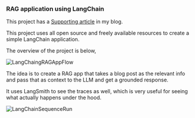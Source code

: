 ### RAG application using LangChain

This project has a [Supporting article](https://vignesh.page/posts/rag_using_langchain_langsmith/) in my blog.

This project uses all open source and freely available resources to create a simple LangChain application.

The overview of the project is below,

![LangChaingRAGAppFlow](https://github.com/user-attachments/assets/29ee4c34-3ea8-45da-a5d7-be8eabf3435a)

The idea is to create a RAG app that takes a blog post as the relevant info and pass that as context to the LLM and get a grounded response.

It uses LangSmith to see the traces as well, which is very useful for seeing what actually happens under the hood.

![LangChainSequenceRun](https://github.com/user-attachments/assets/98056341-676f-42ca-a4cc-084c45af6ab5)
